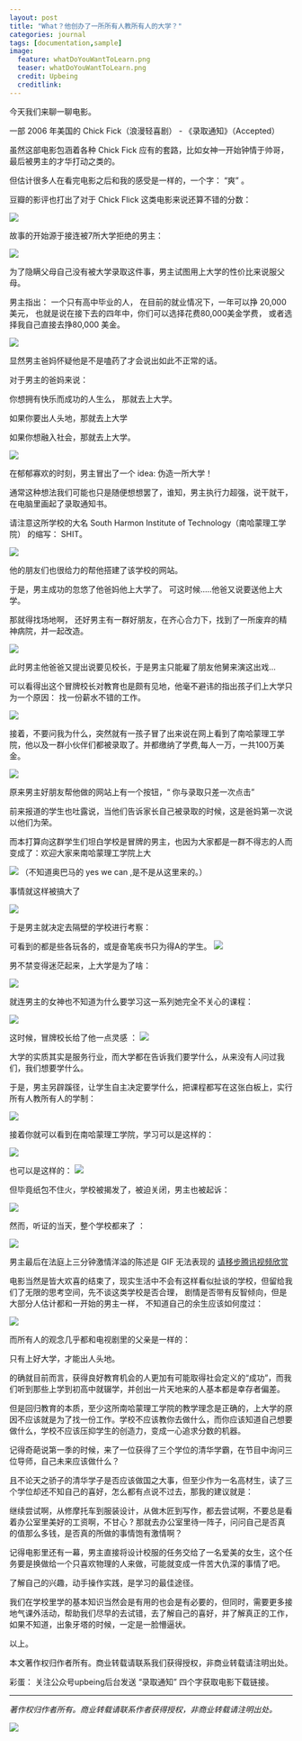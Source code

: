 ```yaml
---
layout: post
title: "What？他创办了一所所有人教所有人的大学？"
categories: journal
tags: [documentation,sample]
image:
  feature: whatDoYouWantToLearn.png
  teaser: whatDoYouWantToLearn.png
  credit: Upbeing
  creditlink:
---
```


今天我们来聊一聊电影。 

一部 2006 年美国的 Chick Fick（浪漫轻喜剧） - 《录取通知》（Accepted） 

虽然这部电影包涵着各种 Chick Fick 应有的套路，比如女神一开始钟情于帅哥，最后被男主的才华打动之类的。 

但估计很多人在看完电影之后和我的感受是一样的，一个字： “爽” 。 

豆瓣的影评也打出了对于 Chick Flick 这类电影来说还算不错的分数： 

![](http://ob49cesbh.bkt.clouddn.com/2017-05-13-14946436292405.jpg)


故事的开始源于接连被7所大学拒绝的男主：

![](http://ob49cesbh.bkt.clouddn.com/2017-05-13-14946436927258.gif)



为了隐瞒父母自己没有被大学录取这件事，男主试图用上大学的性价比来说服父母。

男主指出： 一个只有高中毕业的人， 在目前的就业情况下，一年可以挣 20,000 美元， 也就是说在接下去的四年中，你们可以选择花费80,000美金学费， 或者选择我自己直接去挣80,000 美金。  

![](http://ob49cesbh.bkt.clouddn.com/2017-05-13-14946437127634.jpg)


显然男主爸妈怀疑他是不是嗑药了才会说出如此不正常的话。 

对于男主的爸妈来说： 

你想拥有快乐而成功的人生么， 那就去上大学。 

如果你要出人头地，那就去上大学

如果你想融入社会，那就去上大学。

![](http://ob49cesbh.bkt.clouddn.com/2017-05-13-14946437564692.gif)


在郁郁寡欢的时刻，男主冒出了一个 idea: 伪造一所大学！ 

通常这种想法我们可能也只是随便想想罢了，谁知，男主执行力超强，说干就干， 在电脑里画起了录取通知书。 

请注意这所学校的大名 South  Harmon Institute of Technology（南哈蒙理工学院） 的缩写： SHIT。

![](http://ob49cesbh.bkt.clouddn.com/2017-05-13-14946438005908.gif)


他的朋友们也很给力的帮他搭建了该学校的网站。 

于是，男主成功的忽悠了他爸妈他上大学了。 可这时候.....他爸又说要送他上大学。 

那就得找场地啊， 还好男主有一群好朋友，在齐心合力下，找到了一所废弃的精神病院，并一起改造。 

![](http://ob49cesbh.bkt.clouddn.com/2017-05-13-14946438473860.gif)


此时男主他爸爸又提出说要见校长，于是男主只能雇了朋友他舅来演这出戏...

可以看得出这个冒牌校长对教育也是颇有见地，他毫不避讳的指出孩子们上大学只为一个原因： 找一份薪水不错的工作。

![](http://ob49cesbh.bkt.clouddn.com/2017-05-13-14946438735506.gif)


接着，不要问我为什么，突然就有一孩子冒了出来说在网上看到了南哈蒙理工学院，他以及一群小伙伴们都被录取了。并都缴纳了学费,每人一万，一共100万美金。

![](http://ob49cesbh.bkt.clouddn.com/2017-05-13-14946438831244.gif)

原来男主好朋友帮他做的网站上有一个按钮，“ 你与录取只差一次点击” 

前来报道的学生也吐露说，当他们告诉家长自己被录取的时候，这是爸妈第一次说以他们为荣。 

而本打算向这群学生们坦白学校是冒牌的男主，也因为大家都是一群不得志的人而变成了：欢迎大家来南哈蒙理工学院上大

![](http://ob49cesbh.bkt.clouddn.com/2017-05-13-14946439335624.gif)
（不知道奥巴马的 yes we can ,是不是从这里来的。） 

事情就这样被搞大了

![](http://ob49cesbh.bkt.clouddn.com/2017-05-13-14946439464344.jpg)

于是男主就决定去隔壁的学校进行考察： 

可看到的都是些各玩各的，或是奋笔疾书只为得A的学生。
![](http://ob49cesbh.bkt.clouddn.com/2017-05-13-14946439653748.gif)


男不禁变得迷茫起来，上大学是为了啥： 

![](http://ob49cesbh.bkt.clouddn.com/2017-05-13-14946439745671.gif)

就连男主的女神也不知道为什么要学习这一系列她完全不关心的课程： 

![](http://ob49cesbh.bkt.clouddn.com/2017-05-13-14946440253796.gif)

这时候，冒牌校长给了他一点灵感 ：
![](http://ob49cesbh.bkt.clouddn.com/2017-05-13-14946440332970.jpg)


大学的实质其实是服务行业，而大学都在告诉我们要学什么，从来没有人问过我们，我们想要学什么。

于是，男主另辟蹊径，让学生自主决定要学什么，把课程都写在这张白板上，实行所有人教所有人的学制： 

![](http://ob49cesbh.bkt.clouddn.com/2017-05-13-14946440406546.jpg)


接着你就可以看到在南哈蒙理工学院，学习可以是这样的：

![](http://ob49cesbh.bkt.clouddn.com/2017-05-13-14946440524640.gif)

也可以是这样的：
![](http://ob49cesbh.bkt.clouddn.com/2017-05-13-14946440705319.gif)


但毕竟纸包不住火，学校被揭发了，被迫关闭，男主也被起诉：

![](http://ob49cesbh.bkt.clouddn.com/2017-05-13-14946440827099.gif)

然而，听证的当天，整个学校都来了 ：

![](http://ob49cesbh.bkt.clouddn.com/2017-05-13-14946440902326.jpg)

男主最后在法庭上三分钟激情洋溢的陈述是 GIF 无法表现的 [请移步腾讯视频欣赏](https://v.qq.com/x/page/s03497cqez3.html)

电影当然是皆大欢喜的结束了，现实生活中不会有这样看似扯谈的学校，但留给我们了无限的思考空间，先不谈这类学校是否合理， 剧情是否带有反智倾向，但是大部分人估计都和一开始的男主一样， 不知道自己的余生应该如何度过：

![](http://ob49cesbh.bkt.clouddn.com/2017-05-13-14946441194384.jpg)


而所有人的观念几乎都和电视剧里的父亲是一样的：

只有上好大学，才能出人头地。 

的确就目前而言，获得良好教育机会的人更加有可能取得社会定义的“成功”，而我们听到那些上学到初高中就辍学，并创出一片天地来的人基本都是幸存者偏差。 

但是回归教育的本质，至少这所南哈蒙理工学院的教学理念是正确的，上大学的原因不应该就是为了找一份工作。学校不应该教你去做什么，而你应该知道自己想要做什么，学校不应该压抑学生的创造力，变成一心追求分数的机器。 

记得奇葩说第一季的时候，来了一位获得了三个学位的清华学霸，在节目中询问三位导师，自己未来应该做什么？ 

且不论天之骄子的清华学子是否应该做国之大事，但至少作为一名高材生，读了三个学位却还不知自己的喜好，怎么都有点说不过去，那我的建议就是：

继续尝试啊，从修摩托车到服装设计，从做木匠到写作，都去尝试啊，不要总是看着办公室里美好的工资啊，不甘心 ? 那就去办公室里待一阵子，问问自己是否真的值那么多钱，是否真的所做的事情饱有激情啊？ 

记得电影里还有一幕，男主直接将设计校服的任务交给了一名爱美的女生，这个任务要是换做给一个只喜欢物理的人来做，可能就变成一件苦大仇深的事情了吧。 

了解自己的兴趣，动手操作实践，是学习的最佳途径。 

我们在学校里学的基本知识当然会是有用的也会是有必要的，但同时，需要更多接地气课外活动，帮助我们尽早的去试错，去了解自己的喜好，并了解真正的工作，如果不知道，出象牙塔的时候，一定是一脸懵逼状。

以上。

本文著作权归作者所有。商业转载请联系我们获得授权，非商业转载请注明出处。


彩蛋：
关注公众号upbeing后台发送 “录取通知” 四个字获取电影下载链接。 



********


*著作权归作者所有。商业转载请联系作者获得授权，非商业转载请注明出处。*

![](http://ob49cesbh.bkt.clouddn.com/2017-04-01-Upebing_footer_2.png)








